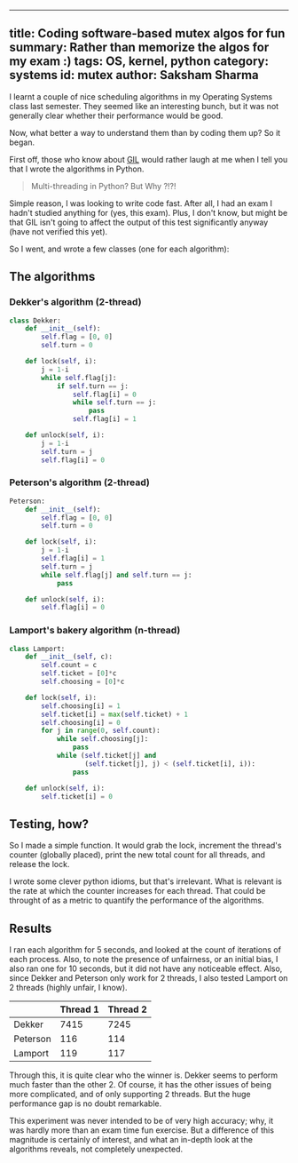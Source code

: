 ------
title: Coding software-based mutex algos for fun
summary: Rather than memorize the algos for my exam :)
tags: OS, kernel, python
category: systems
id: mutex
author: Saksham Sharma
------

I learnt a couple of nice scheduling algorithms in my Operating Systems class last semester. They seemed like an interesting bunch, but it was not generally clear whether their performance would be good.

Now, what better a way to understand them than by coding them up? So it began.

First off, those who know about [GIL](https://en.wikipedia.org/wiki/Global_interpreter_lock) would rather laugh at me when I tell you that I wrote the algorithms in Python.

> Multi-threading in Python? But Why ?!?!

Simple reason, I was looking to write code fast. After all, I had an exam I hadn't studied anything for (yes, this exam). Plus, I don't know, but might be that GIL isn't going to affect the output of this test significantly anyway (have not verified this yet).

So I went, and wrote a few classes (one for each algorithm):

## The algorithms

### Dekker's algorithm (2-thread)
``` python
class Dekker:
    def __init__(self):
        self.flag = [0, 0]
        self.turn = 0

    def lock(self, i):
        j = 1-i
        while self.flag[j]:
            if self.turn == j:
                self.flag[i] = 0
                while self.turn == j:
                    pass
                self.flag[i] = 1

    def unlock(self, i):
        j = 1-i
        self.turn = j
        self.flag[i] = 0
```

### Peterson's algorithm (2-thread)
``` python
Peterson:
    def __init__(self):
        self.flag = [0, 0]
        self.turn = 0

    def lock(self, i):
        j = 1-i
        self.flag[i] = 1
        self.turn = j
        while self.flag[j] and self.turn == j:
            pass

    def unlock(self, i):
        self.flag[i] = 0
```

### Lamport's bakery algorithm (n-thread)
``` python
class Lamport:
    def __init__(self, c):
        self.count = c
        self.ticket = [0]*c
        self.choosing = [0]*c

    def lock(self, i):
        self.choosing[i] = 1
        self.ticket[i] = max(self.ticket) + 1
        self.choosing[i] = 0
        for j in range(0, self.count):
            while self.choosing[j]:
                pass
            while (self.ticket[j] and
                   (self.ticket[j], j) < (self.ticket[i], i)):
                pass

    def unlock(self, i):
        self.ticket[i] = 0
```

## Testing, how?
So I made a simple function. It would grab the lock, increment the thread's counter (globally placed), print the new total count for all threads, and release the lock.

I wrote some clever python idioms, but that's irrelevant. What is relevant is the rate at which the counter increases for each thread. That could be throught of as a metric to quantify the performance of the algorithms.

## Results
I ran each algorithm for 5 seconds, and looked at the count of iterations of each process. Also, to note the presence of unfairness, or an initial bias, I also ran one for 10 seconds, but it did not have any noticeable effect. Also, since Dekker and Peterson only work for 2 threads, I also tested Lamport on 2 threads (highly unfair, I know).

|          | Thread 1 | Thread 2 |
|----------|----------|----------|
| Dekker   | 7415     | 7245     |
| Peterson | 116      | 114      |
| Lamport  | 119      | 117      |

Through this, it is quite clear who the winner is. Dekker seems to perform much faster than the other 2. Of course, it has the other issues of being more complicated, and of only supporting 2 threads. But the huge performance gap is no doubt remarkable.

This experiment was never intended to be of very high accuracy; why, it was hardly more than an exam time fun exercise. But a difference of this magnitude is certainly of interest, and what an in-depth look at the algorithms reveals, not completely unexpected.
